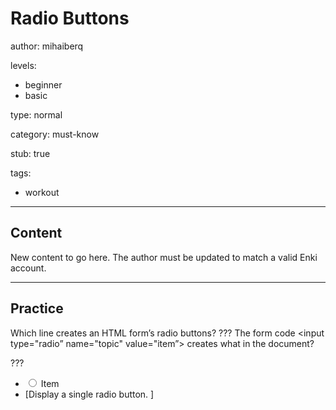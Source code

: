 # Radio Buttons
author: mihaiberq

levels:
  - beginner
  - basic

type: normal

category: must-know

stub: true


tags:
  - workout


---
## Content

New content to go here. The author must be updated to match a valid Enki account.

---
## Practice

Which line creates an HTML form’s radio buttons?
???
The form code <input type="radio” name="topic" value="item”> creates what in the document?

???

* <input type="radio" name="topic" value="item"> Item </input>
* [Display a single radio button. ]

